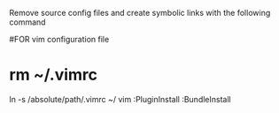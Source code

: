 Remove source config files and create symbolic links with the following command

#FOR vim configuration file
# rm ~/.vimrc
ln -s /absolute/path/.vimrc ~/
vim
:PluginInstall
:BundleInstall

